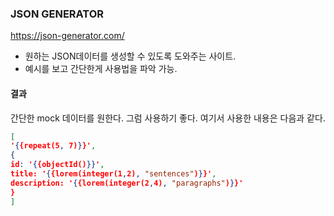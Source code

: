 ### JSON GENERATOR 

https://json-generator.com/

- 원하는 JSON데이터를 생성할 수 있도록 도와주는 사이트.
- 예시를 보고 간단한게 사용법을 파악 가능. 


#### 결과 

간단한 mock 데이터를 원한다. 그럼 사용하기 좋다. 여기서 사용한 내용은 다음과 같다. 

```json
[
'{{repeat(5, 7)}}',
{
id: '{{objectId()}}',
title: '{{lorem(integer(1,2), "sentences")}}',
description: '{{lorem(integer(2,4), "paragraphs")}}'
}
]
```

